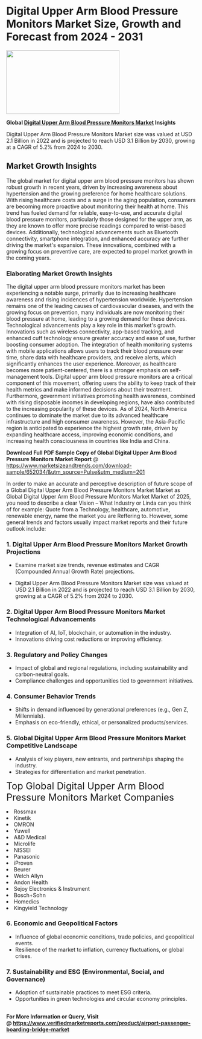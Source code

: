 <H1>Digital Upper Arm Blood Pressure Monitors Market Size, Growth and Forecast from 2024 - 2031</H1><img class="aligncenter size-medium wp-image-584254" src="https://thirdeyenews.in/wp-content/uploads/2024/09/Global-Market-Research-300x168.jpeg" alt="" width="300" height="168" /><p><strong>Global&nbsp;<a href="https://www.marketsizeandtrends.com/download-sample/652034/&amp;utm_source=Pulse&amp;utm_medium=201">Digital Upper Arm Blood Pressure Monitors Market</a> Insights</strong></p><p>Digital Upper Arm Blood Pressure Monitors Market size was valued at USD 2.1 Billion in 2022 and is projected to reach USD 3.1 Billion by 2030, growing at a CAGR of 5.2% from 2024 to 2030.</p><p><h2>Market Growth Insights</h2> The global market for digital upper arm blood pressure monitors has shown robust growth in recent years, driven by increasing awareness about hypertension and the growing preference for home healthcare solutions. With rising healthcare costs and a surge in the aging population, consumers are becoming more proactive about monitoring their health at home. This trend has fueled demand for reliable, easy-to-use, and accurate digital blood pressure monitors, particularly those designed for the upper arm, as they are known to offer more precise readings compared to wrist-based devices. Additionally, technological advancements such as Bluetooth connectivity, smartphone integration, and enhanced accuracy are further driving the market's expansion. These innovations, combined with a growing focus on preventive care, are expected to propel market growth in the coming years. <h3>Elaborating Market Growth Insights</h3> The digital upper arm blood pressure monitors market has been experiencing a notable surge, primarily due to increasing healthcare awareness and rising incidences of hypertension worldwide. Hypertension remains one of the leading causes of cardiovascular diseases, and with the growing focus on prevention, many individuals are now monitoring their blood pressure at home, leading to a growing demand for these devices. Technological advancements play a key role in this market's growth. Innovations such as wireless connectivity, app-based tracking, and enhanced cuff technology ensure greater accuracy and ease of use, further boosting consumer adoption. The integration of health monitoring systems with mobile applications allows users to track their blood pressure over time, share data with healthcare providers, and receive alerts, which significantly enhances the user experience. Moreover, as healthcare becomes more patient-centered, there is a stronger emphasis on self-management tools. Digital upper arm blood pressure monitors are a critical component of this movement, offering users the ability to keep track of their health metrics and make informed decisions about their treatment. Furthermore, government initiatives promoting health awareness, combined with rising disposable incomes in developing regions, have also contributed to the increasing popularity of these devices. As of 2024, North America continues to dominate the market due to its advanced healthcare infrastructure and high consumer awareness. However, the Asia-Pacific region is anticipated to experience the highest growth rate, driven by expanding healthcare access, improving economic conditions, and increasing health consciousness in countries like India and China. </p><p><span class=""><strong>Download Full PDF Sample Copy of Global Digital Upper Arm Blood Pressure Monitors Market Report</strong> @ <a href="https://www.marketsizeandtrends.com/download-sample/652034/&amp;utm_source=Pulse&amp;utm_medium=201" target="_blank">https://www.marketsizeandtrends.com/download-sample/652034/&amp;utm_source=Pulse&amp;utm_medium=201</a></span></p><p>In order to make an accurate and perceptive description of future scope of a Global&nbsp;Digital Upper Arm Blood Pressure Monitors Market Market as Global&nbsp;Digital Upper Arm Blood Pressure Monitors Market Market of 2025, you need to describe a clear Vision &ndash; What Industry or Linda can you think of for example: Quote from a Technology, healthcare, automotive, renewable energy, name the market you are Reffering to. However, some general trends and factors usually impact market reports and their future outlook include:</p><h3>1.&nbsp;<strong>Digital Upper Arm Blood Pressure Monitors Market Growth Projections</strong></h3><ul><li>Examine market size trends, revenue estimates and CAGR (Compounded Annual Growth Rate) projections.</li><li><p>Digital Upper Arm Blood Pressure Monitors Market size was valued at USD 2.1 Billion in 2022 and is projected to reach USD 3.1 Billion by 2030, growing at a CAGR of 5.2% from 2024 to 2030.</p></li></ul><h3>2.&nbsp;<strong>Digital Upper Arm Blood Pressure Monitors Market Technological Advancements</strong></h3><ul><li>Integration of AI, IoT, blockchain, or automation in the industry.</li><li>Innovations driving cost reductions or improving efficiency.</li></ul><h3>3.&nbsp;<strong>Regulatory and Policy Changes</strong></h3><ul><li>Impact of global and regional regulations, including sustainability and carbon-neutral goals.</li><li>Compliance challenges and opportunities tied to government initiatives.</li></ul><h3>4.&nbsp;<strong>Consumer Behavior Trends</strong></h3><ul><li>Shifts in demand influenced by generational preferences (e.g., Gen Z, Millennials).</li><li>Emphasis on eco-friendly, ethical, or personalized products/services.</li></ul><h3>5.&nbsp;<strong>Global Digital Upper Arm Blood Pressure Monitors Market Competitive Landscape</strong></h3><ul><li>Analysis of key players, new entrants, and partnerships shaping the industry.</li><li>Strategies for differentiation and market penetration.</li></ul><p data-pm-slice="1 1 []"><span style="color: inherit; font-family: inherit; font-size: 25px;">Top Global Digital Upper Arm Blood Pressure Monitors Market Companies</span></p><div class="" data-test-id=""><p><li>Rossmax</li><li> Kinetik</li><li> OMRON</li><li> Yuwell</li><li> A&D Medical</li><li> Microlife</li><li> NISSEI</li><li> Panasonic</li><li> iProven</li><li> Beurer</li><li> Welch Allyn</li><li> Andon Health</li><li> Sejoy Electronics & Instrument</li><li> Bosch+Sohn</li><li> Homedics</li><li> Kingyield Technology</li></p></div><h3>6.&nbsp;<strong>Economic and Geopolitical Factors</strong></h3><ul><li>Influence of global economic conditions, trade policies, and geopolitical events.</li><li>Resilience of the market to inflation, currency fluctuations, or global crises.</li></ul><h3>7.&nbsp;<strong>Sustainability and ESG (Environmental, Social, and Governance)</strong></h3><ul><li>Adoption of sustainable practices to meet ESG criteria.</li><li>Opportunities in green technologies and circular economy principles.</li></ul><h2><strong style="font-size: 14px;">For More Information or Query, Visit @&nbsp;</strong><a style="background-color: #ffffff; font-size: 14px;" href="https://www.marketsizeandtrends.com/report/digital-upper-arm-blood-pressure-monitors-market/" target="_blank">https://www.verifiedmarketreports.com/product/airport-passenger-boarding-bridge-market</a></h2>
